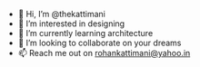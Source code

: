 - 👋 Hi, I’m @thekattimani
- 👀 I’m interested in designing
- 🌱 I’m currently learning architecture 
- 💞️ I’m looking to collaborate on your dreams
- 📫 Reach me out on rohankattimani@yahoo.in

<!---
thekattimani/thekattimani is a ✨ special ✨ repository because its `README.md` (this file) appears on your GitHub profile.
You can click the Preview link to take a look at your changes.
--->
